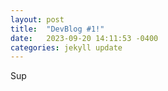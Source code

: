 ```yaml
---
layout: post
title:  "DevBlog #1!"
date:   2023-09-20 14:11:53 -0400
categories: jekyll update
---
```


Sup
